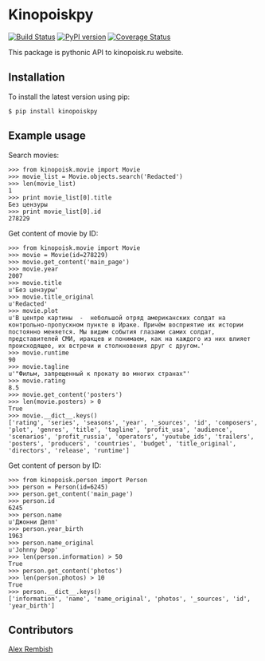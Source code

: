 # Kinopoiskpy

[![Build Status](https://travis-ci.org/ramusus/kinopoiskpy.png?branch=master)](https://travis-ci.org/ramusus/kinopoiskpy) [![PyPI version](https://badge.fury.io/py/kinopoiskpy.png)](http://badge.fury.io/py/kinopoiskpy) [![Coverage Status](https://coveralls.io/repos/ramusus/kinopoiskpy/badge.png?branch=master)](https://coveralls.io/r/ramusus/kinopoiskpy)

This package is pythonic API to kinopoisk.ru website.

## Installation

To install the latest version using pip:

    $ pip install kinopoiskpy

## Example usage

Search movies:

    >>> from kinopoisk.movie import Movie
    >>> movie_list = Movie.objects.search('Redacted')
    >>> len(movie_list)
    1
    >>> print movie_list[0].title
    Без цензуры
    >>> print movie_list[0].id
    278229

Get content of movie by ID:

    >>> from kinopoisk.movie import Movie
    >>> movie = Movie(id=278229)
    >>> movie.get_content('main_page')
    >>> movie.year
    2007
    >>> movie.title
    u'Без цензуры'
    >>> movie.title_original
    u'Redacted'
    >>> movie.plot
    u'В центре картины  -  небольшой отряд американских солдат на контрольно-пропускном пункте в Ираке. Причём восприятие их истории постоянно меняется. Мы видим события глазами самих солдат, представителей СМИ, иракцев и понимаем, как на каждого из них влияет происходящее, их встречи и столкновения друг с другом.'
    >>> movie.runtime
    90
    >>> movie.tagline
    u'"Фильм, запрещенный к прокату во многих странах"'
    >>> movie.rating
    8.5
    >>> movie.get_content('posters')
    >>> len(movie.posters) > 0
    True
    >>> movie.__dict__.keys()
    ['rating', 'series', 'seasons', 'year', '_sources', 'id', 'composers', 'plot', 'genres', 'title', 'tagline', 'profit_usa', 'audience', 'scenarios', 'profit_russia', 'operators', 'youtube_ids', 'trailers', 'posters', 'producers', 'countries', 'budget', 'title_original', 'directors', 'release', 'runtime']

Get content of person by ID:

    >>> from kinopoisk.person import Person
    >>> person = Person(id=6245)
    >>> person.get_content('main_page')
    >>> person.id
    6245
    >>> person.name
    u'Джонни Депп'
    >>> person.year_birth
    1963
    >>> person.name_original
    u'Johnny Depp'
    >>> len(person.information) > 50
    True
    >>> person.get_content('photos')
    >>> len(person.photos) > 10
    True
    >>> person.__dict__.keys()
    ['information', 'name', 'name_original', 'photos', '_sources', 'id', 'year_birth']

## Contributors

[Alex Rembish](http://github.com/rembish)
